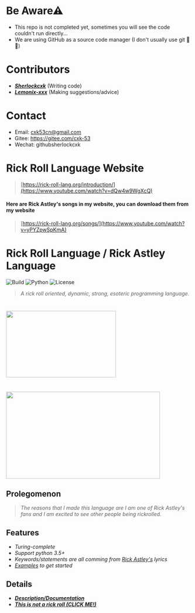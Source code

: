 # Be Aware⚠
- This repo is not completed yet, sometimes you will see the code couldn't run directly...
- We are using GitHub as a source code manager (I don't usually use git 🤣😂)

# Contributors
- _**[Sherlockcxk](https://github.com/Sherlockcxk)**_   (Writing code)
- _**[Lemonix-xxx](https://github.com/Lemonix-xxx)**_   (Making suggestions/advice)

# Contact
- Email: cxk53cn@gmail.com
- Gitee: https://gitee.com/cxk-53
- Wechat: githubsherlockcxk

# Rick Roll Language Website
> [https://rick-roll-lang.org/introduction/](https://www.youtube.com/watch?v=dQw4w9WgXcQ)
#### Here are Rick Astley's songs in my website, you can download them from my website
> [https://rick-roll-lang.org/songs/](https://www.youtube.com/watch?v=yPYZpwSpKmA)


# Rick Roll Language / Rick Astley Language

![Build](https://img.shields.io/badge/Build-Unpassing-orange?style=for-the-badge&logo=appveyor)
![Python](https://img.shields.io/badge/Python-3.5%2B-brightgreen?style=for-the-badge&logo=appveyor)
![License](https://img.shields.io/badge/License-MIT-red?style=for-the-badge&logo=appveyor)

> *A rick roll oriented, dynamic, strong, esoteric programming language.*

# <img src="http://i.ytimg.com/vi/V5B1jxiYXN8/mqdefault.jpg" width="300" height="181"/>
# <img src="https://repository-images.githubusercontent.com/367934588/4a27ae00-b73b-11eb-801b-36dd1756dc93" width="420" height="236.25"/>

## Prolegomenon
> *The reasons that I made this language are I am one of Rick Astley's fans and I am excited to see other people being rickrolled.*

## Features
- *Turing-complete*
- *Support python 3.5+*
- *Keywords/statements are all comming from [Rick Astley's](https://en.wikipedia.org/wiki/Rick_Astley) lyrics*
- *[Examples](https://github.com/Rick-Lang/rickroll-lang/tree/main/rick_examples) to get started*


## Details
- _**[Description/Documentation](https://www.youtube.com/watch?v=dQw4w9WgXcQ)**_
- _**[This is not a rick roll (CLICK ME!)](https://github.com/Rick-Lang/rickroll-lang/blob/main/EN.md)**_
